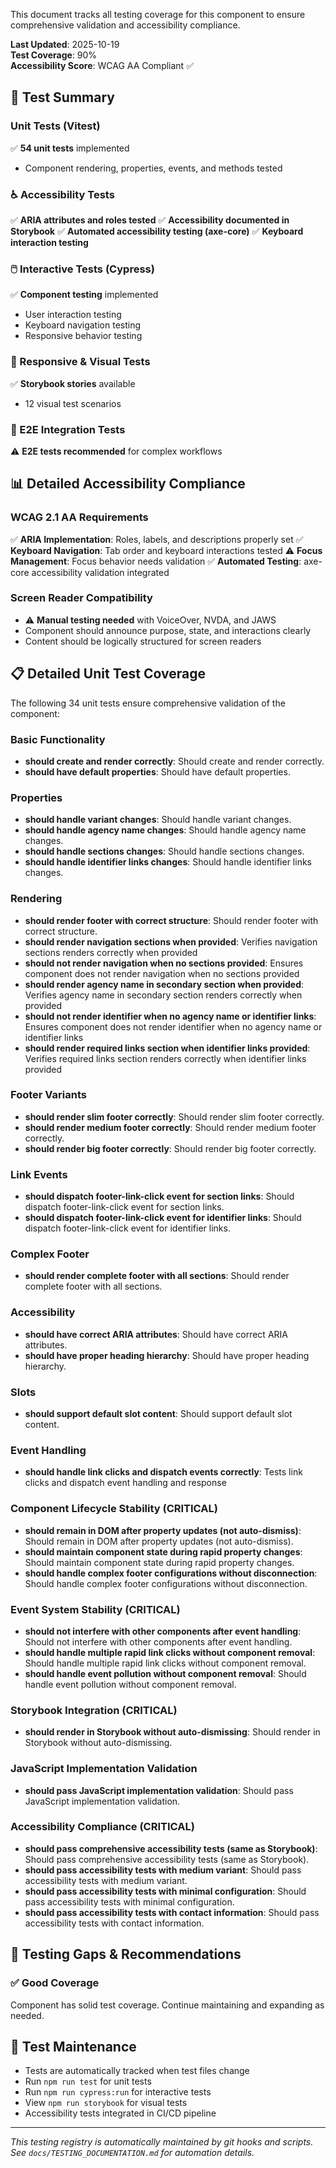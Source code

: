 This document tracks all testing coverage for this component to ensure comprehensive validation and accessibility compliance.

**Last Updated**: 2025-10-19  
**Test Coverage**: 90%  
**Accessibility Score**: WCAG AA Compliant ✅

## 🧪 Test Summary

### Unit Tests (Vitest)

✅ **54 unit tests** implemented

- Component rendering, properties, events, and methods tested

### ♿ Accessibility Tests

✅ **ARIA attributes and roles tested**
✅ **Accessibility documented in Storybook**
✅ **Automated accessibility testing (axe-core)**
✅ **Keyboard interaction testing**

### 🖱️ Interactive Tests (Cypress)

✅ **Component testing** implemented

- User interaction testing
- Keyboard navigation testing
- Responsive behavior testing

### 📱 Responsive & Visual Tests

✅ **Storybook stories** available

- 12 visual test scenarios

### 🔧 E2E Integration Tests

⚠️ **E2E tests recommended** for complex workflows

## 📊 Detailed Accessibility Compliance

### WCAG 2.1 AA Requirements

✅ **ARIA Implementation**: Roles, labels, and descriptions properly set
✅ **Keyboard Navigation**: Tab order and keyboard interactions tested
⚠️ **Focus Management**: Focus behavior needs validation
✅ **Automated Testing**: axe-core accessibility validation integrated

### Screen Reader Compatibility

- ⚠️ **Manual testing needed** with VoiceOver, NVDA, and JAWS
- Component should announce purpose, state, and interactions clearly
- Content should be logically structured for screen readers

## 📋 Detailed Unit Test Coverage

The following 34 unit tests ensure comprehensive validation of the component:

### Basic Functionality

- **should create and render correctly**: Should create and render correctly.
- **should have default properties**: Should have default properties.

### Properties

- **should handle variant changes**: Should handle variant changes.
- **should handle agency name changes**: Should handle agency name changes.
- **should handle sections changes**: Should handle sections changes.
- **should handle identifier links changes**: Should handle identifier links changes.

### Rendering

- **should render footer with correct structure**: Should render footer with correct structure.
- **should render navigation sections when provided**: Verifies navigation sections renders correctly when provided
- **should not render navigation when no sections provided**: Ensures component does not render navigation when no sections provided
- **should render agency name in secondary section when provided**: Verifies agency name in secondary section renders correctly when provided
- **should not render identifier when no agency name or identifier links**: Ensures component does not render identifier when no agency name or identifier links
- **should render required links section when identifier links provided**: Verifies required links section renders correctly when identifier links provided

### Footer Variants

- **should render slim footer correctly**: Should render slim footer correctly.
- **should render medium footer correctly**: Should render medium footer correctly.
- **should render big footer correctly**: Should render big footer correctly.

### Link Events

- **should dispatch footer-link-click event for section links**: Should dispatch footer-link-click event for section links.
- **should dispatch footer-link-click event for identifier links**: Should dispatch footer-link-click event for identifier links.

### Complex Footer

- **should render complete footer with all sections**: Should render complete footer with all sections.

### Accessibility

- **should have correct ARIA attributes**: Should have correct ARIA attributes.
- **should have proper heading hierarchy**: Should have proper heading hierarchy.

### Slots

- **should support default slot content**: Should support default slot content.

### Event Handling

- **should handle link clicks and dispatch events correctly**: Tests link clicks and dispatch event handling and response

### Component Lifecycle Stability (CRITICAL)

- **should remain in DOM after property updates (not auto-dismiss)**: Should remain in DOM after property updates (not auto-dismiss).
- **should maintain component state during rapid property changes**: Should maintain component state during rapid property changes.
- **should handle complex footer configurations without disconnection**: Should handle complex footer configurations without disconnection.

### Event System Stability (CRITICAL)

- **should not interfere with other components after event handling**: Should not interfere with other components after event handling.
- **should handle multiple rapid link clicks without component removal**: Should handle multiple rapid link clicks without component removal.
- **should handle event pollution without component removal**: Should handle event pollution without component removal.

### Storybook Integration (CRITICAL)

- **should render in Storybook without auto-dismissing**: Should render in Storybook without auto-dismissing.

### JavaScript Implementation Validation

- **should pass JavaScript implementation validation**: Should pass JavaScript implementation validation.

### Accessibility Compliance (CRITICAL)

- **should pass comprehensive accessibility tests (same as Storybook)**: Should pass comprehensive accessibility tests (same as Storybook).
- **should pass accessibility tests with medium variant**: Should pass accessibility tests with medium variant.
- **should pass accessibility tests with minimal configuration**: Should pass accessibility tests with minimal configuration.
- **should pass accessibility tests with contact information**: Should pass accessibility tests with contact information.

## 🚨 Testing Gaps & Recommendations

### ✅ Good Coverage

Component has solid test coverage. Continue maintaining and expanding as needed.

## 📝 Test Maintenance

- Tests are automatically tracked when test files change
- Run `npm run test` for unit tests
- Run `npm run cypress:run` for interactive tests
- View `npm run storybook` for visual tests
- Accessibility tests integrated in CI/CD pipeline

---

_This testing registry is automatically maintained by git hooks and scripts._  
_See `docs/TESTING_DOCUMENTATION.md` for automation details._
